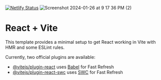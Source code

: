 [![Netlify Status](https://api.netlify.com/api/v1/badges/596460b3-4e12-4ee9-aa9c-00406d413530/deploy-status)](https://app.netlify.com/sites/reactjs-tailwindcss-ecommerce-website/deploys)
![Screenshot 2024-01-26 at 9 17 36 PM (2)](https://github.com/ajaypatil1993/react-ecommerce-website/assets/113763820/e5b2ef72-b286-4277-80f4-2c83f4900147)








# React + Vite

This template provides a minimal setup to get React working in Vite with HMR and some ESLint rules.

Currently, two official plugins are available:

- [@vitejs/plugin-react](https://github.com/vitejs/vite-plugin-react/blob/main/packages/plugin-react/README.md) uses [Babel](https://babeljs.io/) for Fast Refresh
- [@vitejs/plugin-react-swc](https://github.com/vitejs/vite-plugin-react-swc) uses [SWC](https://swc.rs/) for Fast Refresh
